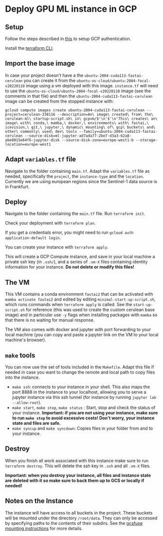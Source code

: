 # Deploy GPU ML instance in GCP

## Setup

Follow the steps described in [this](https://registry.terraform.io/providers/hashicorp/google/latest/docs/guides/provider_reference#authentication) to setup GCP authentication.

Install the [terraform CLI](https://learn.hashicorp.com/tutorials/terraform/install-cli).

## Import the base image

In case your project doesn't have a the `ubuntu-2004-cuda113-fastai-cerulean` you can create it from the `ubuntu-os-cloud/ubuntu-2004-focal-v20220110` image using a vm deployed with this image. `instance.tf` will need to use the `ubuntu-os-cloud/ubuntu-2004-focal-v20220110` image (see the comments in that file) and then the `ubuntu-2004-cuda113-fastai-cerulean` image can be created from the stopped instance with:

```
gcloud compute images create ubuntu-2004-cuda113-fastai-cerulean --project=cerulean-338116 --description=An\ image\ created\ from\ the\ cerulean-ml\ startup-script.sh\ in\ gcpvm/$'\n'$'\n'This\ creates\ an\ image\ with\ conda,\ mamba,\ docker,\ environments\ with\ fastai,\ icevision,\ git,\ jupyter,\ dynamic\ mounting\ of\ gcp\ buckets\ and\ other\ commonly\ used\ dev\ tools --family=ubuntu-2004-cuda113-fastai-cerulean --source-disk=ml-jupyter-ad7ada77-2be7-d3a3-62a8-abe8015e64f6-jupyter-disk --source-disk-zone=europe-west1-b --storage-location=europe-west1
```

## Adapt `variables.tf` file

Navigate to the folder containing `main.tf`. Adapt the `variables.tf` file as needed, specifically the `project`, the `instance-type` and the `location`. Currently we are using european regions since the Sentinel-1 data source is in Frankfurt.

## Deploy

Navigate to the folder containing the `main.tf` file. Run `terraform init`.

Check your deployment with `terraform plan`.

If you get a credentials error, you might need to run `gcloud auth application-default login`.

You can create your instance with `terraform apply`.

This will create a GCP Compute instance, and save in your local machine a private ssh key (in `.ssh/`), and a series of `.vm-X` files containing identity information for your instance. **Do not delete or modify this files!**

## The VM

This VM contains a conda environment `fastai2` that can be activated with `mamba activate fastai2` and edited by editing `minimal-start-up-script.sh`, which runs commands when `terraform apply` is called. See the `start-up-script.sh` for reference (this was used to create the custom cerulean base image) and in particular use `-y` flags when installing packages with `mamba` so that there is no waiting for manual response.

The VM also comes with docker and jupyter with port forwarding to your local machine (you can copy and paste a jupyter link on the VM to your local machine's browser).

## `make` tools

You can now use the set of tools included in the `Makefile`. Adapt this file if needed in case you want to change the remote and local path to copy files into the instance.

- `make ssh`: connects to your instance in your shell. This also maps the port 8888 in the instance to your localhost, allowing you to serve a jupyter instance via this ssh tunnel (for instance by running `jupyter lab --allow-root`).
- `make start`, `make stop`, `make status` : Start, stop and check the status of your instance. **Important: if you are not using your instance, make sure to run `make stop` to avoid excessive costs! Don't worry, your instance state and files are safe.**
- `make syncup` and `make syncdown`: Copies files in your folder from and to your instance.

## Destroy

When you finish all work associated with this instance make sure to run `terraform destroy`. This will delete the ssh key in `.ssh` and all `.vm-X` files.

**Important: when you destroy your instance, all files and instance state are deleted with it so make sure to back them up to GCS or locally if needed!**


## Notes on the Instance

The instance will have access to all buckets in the project. These buckets will be mounted under the directory `/root/data`. They can only be accessed by specifying paths to the contents of their subdirs. See the [gcsfuse mounting instructions](https://github.com/GoogleCloudPlatform/gcsfuse/blob/master/docs/mounting.md) for more details.
